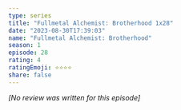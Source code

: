 ```yaml
---
type: series
title: "Fullmetal Alchemist: Brotherhood 1x28"
date: "2023-08-30T17:39:03"
name: "Fullmetal Alchemist: Brotherhood"
season: 1
episode: 28
rating: 4
ratingEmoji: ⭐️⭐️⭐️⭐️
share: false
---
```


_[No review was written for this episode]_
